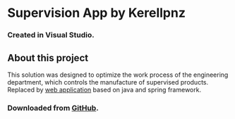 # Supervision App by Kerellpnz

### Created in Visual Studio.

## About this project

This solution was designed to optimize the work process of the engineering department, which controls the manufacture of supervised products.
Replaced by [web application](https://github.com/kerellpnz/tnn-web-database) based on java and spring framework.

### Downloaded from [GitHub](https://github.com/kerellpnz?tab=repositories).
